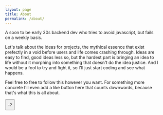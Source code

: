 ```yaml
---
layout: page
title: About
permalink: /about/
---
```


A soon to be early 30s backend dev who tries to avoid javascript, but fails on a weekly basis. 

Let's talk about the ideas for projects, the mythical essence that exist prefectly in a void before users and life comes crashing through. Ideas are easy to find, good ideas less so, but the hardest part is bringing an idea to life without it morphing into something that doesn't do the idea justice. And I would be a fool to try and fight it, so I'll just start coding and see what happens.

Feel free to free to follow this however you want. For something more concrete I'll even add a like button here that counts downwards, because that's what this is all about.

<script type="text/javascript">
    var likes = -2;
    function like() {
        likes -= 1;
        document.getElementById("likes").innerHTML = likes;
    };
</script>
<button type="button" onclick="like()" style="padding: 8px"><i class="fa fa-thumbs-up"></i> <i id="likes">-2</i></button>
